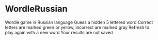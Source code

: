 # WordleRussian
Wordle game in Russian language 
Guess a hidden 5 lettered word
Correct letters are marked green or yellow, incorrect are marked gray
Refresh to play again with a new word
Your results are not saved
